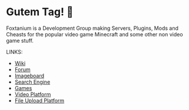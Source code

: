 # Gutem Tag! 👋

Foxtanium is a Development Group making Servers, Plugins, Mods and Cheasts for the popular video game Minecraft and some other non video game stuff.

LINKS:
- [Wiki](https://wiki.foxtanium.com)
- [Forum](https://forum.foxtanium.com)
- [Imageboard](https://imageboard.foxtanium.com)
- [Search Engine](https://search.foxtanium.com)
- [Games](https://games.foxtanium.com)
- [Video Platform](https://v.fjox.win)
- [File Upload Platform](https://share.hostnetwork.xyz)
<!--

**Here are some ideas to get you started:**

🙋‍♀️ A short introduction - what is your organization all about?
🌈 Contribution guidelines - how can the community get involved?
👩‍💻 Useful resources - where can the community find your docs? Is there anything else the community should know?
🍿 Fun facts - what does your team eat for breakfast?
🧙 Remember, you can do mighty things with the power of [Markdown](https://docs.github.com/github/writing-on-github/getting-started-with-writing-and-formatting-on-github/basic-writing-and-formatting-syntax)
-->
